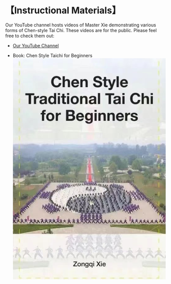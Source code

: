 # 【Instructional Materials】

Our YouTube channel hosts videos of Master Xie demonstrating various forms of Chen-style Tai Chi.
These videos are for the public. Please feel free to check them out:

- [Our YouTube Channel](https://www.youtube.com/@taiji74)

- Book: Chen Style Taichi for Beginners
  ![book](book.JPG)
